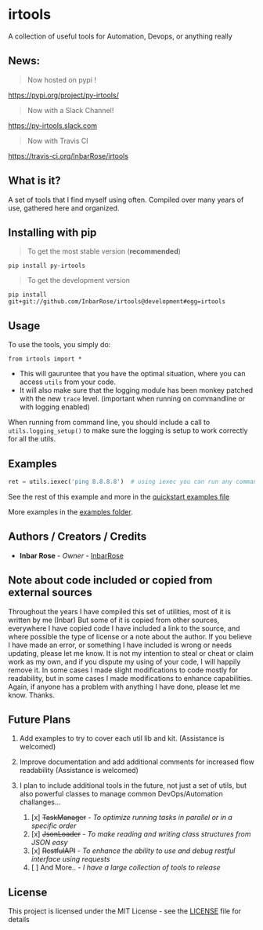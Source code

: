 # irtools

A collection of useful tools for Automation, Devops, or anything really

## News:

> Now hosted on pypi !

https://pypi.org/project/py-irtools/

> Now with a Slack Channel!

https://py-irtools.slack.com

> Now with Travis CI

https://travis-ci.org/InbarRose/irtools

## What is it?

A set of tools that I find myself using often.
Compiled over many years of use, gathered here and organized.

## Installing with pip

> To get the most stable version (**recommended**) 

`pip install py-irtools`

> To get the development version

`pip install git+git://github.com/InbarRose/irtools@development#egg=irtools`

## Usage

To use the tools, you simply do:

`from irtools import *`

* This will gauruntee that you have the optimal situation, where you can access `utils` from your code. 
* It will also make sure that the logging module has been monkey patched with the new `trace` level. (important when running on commandline or with logging enabled)

When running from command line, you should include a call to `utils.logging_setup()` to make sure the logging is setup to work correctly for all the utils.

## Examples

```python
ret = utils.iexec('ping 8.8.8.8')  # using iexec you can run any command
```
See the rest of this example and more in the [quickstart examples file](examples/quickstart_examples.md)

More examples in the [examples folder](examples).

## Authors / Creators / Credits

* **Inbar Rose** - *Owner* - [InbarRose](https://github.com/InbarRose)

## Note about code included or copied from external sources

Throughout the years I have compiled this set of utilities, most of it is written by me (Inbar) But some of it is copied from other sources, everywhere I have copied code I have included a link to the source, and where possible the type of license or a note about the author. If you believe I have made an error, or something I have included is wrong or needs updating, please let me know. It is not my intention to steal or cheat or claim work as my own, and if you dispute my using of your code, I will happily remove it. In some cases I made slight modifications to code mostly for readability, but in some cases I made modifications to enhance capabilities. Again, if anyone has a problem with anything I have done, please let me know. Thanks.

## Future Plans

1. Add examples to try to cover each util lib and kit. (Assistance is welcomed)

2. Improve documentation and add additional comments for increased flow readability (Assistance is welcomed)

3. I plan to include additional tools in the future, not just a set of utils, but also powerful classes to manage common DevOps/Automation challanges...

   1. [x] ~~TaskManager~~ - *To optimize running tasks in parallel or in a specific order*
   2. [x] ~~JsonLoader~~ - *To make reading and writing class structures from JSON easy*
   3. [x] ~~RestfulAPI~~ - *To enhance the ability to use and debug restful interface using requests*
   4. [ ] And More.. - *I have a large collection of tools to release*

## License

This project is licensed under the MIT License - see the [LICENSE](LICENSE) file for details
